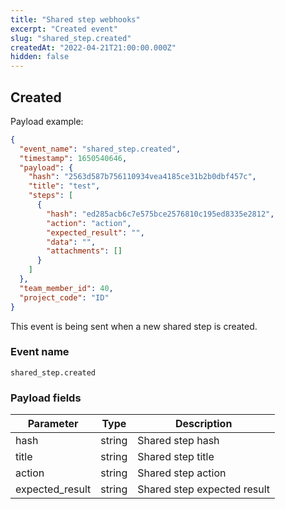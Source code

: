 ```yaml
---
title: "Shared step webhooks"
excerpt: "Created event"
slug: "shared_step.created"
createdAt: "2022-04-21T21:00:00.000Z"
hidden: false
---
```


## Created

Payload example:

```json
{
  "event_name": "shared_step.created",
  "timestamp": 1650540646,
  "payload": {
    "hash": "2563d587b756110934vea4185ce31b2b0dbf457c",
    "title": "test",
    "steps": [
      {
        "hash": "ed285acb6c7e575bce2576810c195ed8335e2812",
        "action": "action",
        "expected_result": "",
        "data": "",
        "attachments": []
      }
    ]
  },
  "team_member_id": 40,
  "project_code": "ID"
}
```

This event is being sent when a new shared step is created.

### Event name

`shared_step.created`

### Payload fields

| Parameter       | Type   | Description                 |
|-----------------|--------|-----------------------------|
| hash            | string | Shared step hash            |
| title           | string | Shared step title           |
| action          | string | Shared step action          |
| expected_result | string | Shared step expected result |
